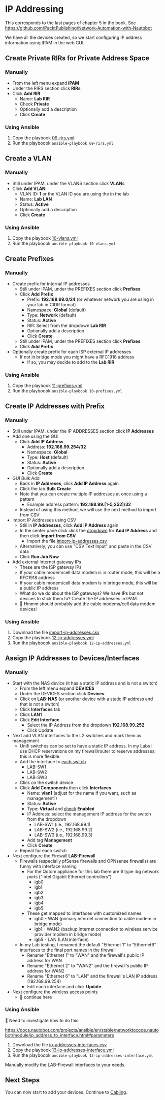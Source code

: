 # IP Addressing
This corresponds to the last pages of chapter 5 in the book. See https://github.com/PacktPublishing/Network-Automation-with-Nautobot

We have all the devices created, so we start configuring IP address information using IPAM in the web GUI.

## Create Private RIRs for Private Address Space
### Manually
- From the left menu expand **IPAM**
- Under the RIRS section click **RIRs**
- Click **Add RIR**
  - Name: **Lab RIR**
  - Check **Private**
  - Optionally add a description
  - Click **Create**
### Using Ansible
1. Copy the playbook [09-rirs.yml](ansible/09-rirs.yml)
2. Run the playboook `ansible-playbook 09-rirs.yml`

## Create a VLAN
### Manually
- Still  under IPAM, under the VLANS section click **VLANs**
- Click **Add VLAN**
  - VLAN ID: **1** or the VLAN ID you are using the in the lab
  - Name: **Lab LAN**
  - Status: **Active**
  - Optionally add a description
  - Click **Create**
### Using Ansible
1. Copy the playbook [10-vlans.yml](ansible/10-vlans.yml)
2. Run the playboook `ansible-playbook 10-vlans.yml`

## Create Prefixes
### Manually
- Create prefix for internal IP addresses
  - Still  under IPAM, under the PREFIXES section click **Prefixes**
  - Click **Add Prefix**
    - Prefix: **192.168.99.0/24** (or whatever network you are using in your lab in CIDR format)
    - Namespace: **Global** (default)
    - Type: **Network** (default)
    - Status: **Active**
    - RIR: Select from the dropdown **Lab RIR**
    - Optionally add a description
    - Click **Create**
  - Still  under IPAM, under the PREFIXES section click **Prefixes**
  - Click **Add Prefix**
- Optionally create prefix for each ISP external IP addresses
  - If not in bridge mode you might have a RFC1918 address
    - If so, you may decide to add to the **Lab RIR**
### Using Ansible
1. Copy the playbook [11-prefixes.yml](ansible/11-prefixes.yml)
2. Run the playboook `ansible-playbook 10-prefixes.yml`

## Create IP Addresses with Prefix
### Manually
- Still  under IPAM, under the IP ADDRESSES section click **IP Addresses**
- Add one using the GUI
  - Click **Add IP Address**
    - Address: **192.168.99.254/32**
    - Namespace: **Global**
    - Type: **Host** (default)
    - Status: **Active**
    - Optionally add a description
    - Click **Create**
- GUI Bulk Add
  - Back in **IP Addreses**, click **Add IP Address** again
  - Click the tab **Bulk Create**
  - Note that you can create multiple IP addresses at once using a pattern
    - Example address pattern: **192.168.99.[1-5,252]/32**
  - Instead of using this method, we will use the next method to import from CSV
- Import IP Addresses using CSV
  - Still in **IP Addresses**,  click **Add IP Address** again
  - In the center pane click click the <ins>dropdown</ins> for **Add IP Address** and then click **Import from CSV**
    - Import the file [import-ip-addresses.csv](import-ip-addresses.csv)
  - Alternatively, you can use "CSV Text Input" and paste in the CSV data
  - Click **Run Job Now**
- Add external Internet gateway IPs
  - These are the ISP gateway IPs
  - If your cable modem/cell data modem is in router mode, this will be a RFC1918 address
  - If your cable modem/cell data modem is in bridge mode, this will be a public IP address
  - What do we do about the ISP gateways? We have IPs but not devices to stick them to? Create the IP addresses in IPAM.
  - 🌱 Hmmm should probably add the cable modems/cell data modem devices!

### Using Ansible
1. Download the file [import-ip-addresses.csv](import-ip-addresses.csv)
1. Copy the playbook [12-ip-addresses.yml](ansible/12-ip-addresses.yml)
2. Run the playboook `ansible-playbook 12-ip-addresses.yml`

## Assign IP Addresses to Devices/Interfaces
### Manually
- Start with the NAS device (it has a static IP address and is not a switch)
  - From the left menu expand **DEVICES**
  - Under the DEVICES  section click **Devices**
  - Click on **LAB-NAS** (or another device with a static IP address and that is not a switch)
  - Click **Interfaces** tab
  - Click **LAN1**
  - Click **Edit Interface**
    - Select the IP Address from the dropdown **192.168.99.252**
    - Click Update
- Next add VLAN interfaces to the L2 switches and mark them as management
  - Unifi switches can be set to have a static IP address. In my Labs I use DHCP reservations on my firewall/router to reserve addresses; this is more flexible.
  - Add the interface to <ins>each switch</ins>
    - LAB-SW1
    - LAB-SW2
    - LAB-SW3
  - Click on the switch device
  - Click **Add Components** then click **Interfaces**
    - Name: **vlan1** (adjust for the name if you want, such as management1)
    - Status: **Active**
    - Type: **Virtual** and <ins>check</ins> **Enabled**
    - IP Address: select the management IP address for the switch from the dropdown
      - LAB-SW1 (i.e., 192.168.99.1)
      - LAB-SW2 (i.e., 192.168.99.2)
      - LAB-SW3 (i.e., 192.168.99.3)
    - Add tag **Management**
    - Click **Create**
  - Repeat for each switch
- Next configure the Firewall **LAB-Firewall**
  - Firewalls (especially pfSense firewalls and OPNsense firewalls) are funny with interface naming
    - For the Qotom appliance for this lab there are 6 type ibg network ports ("Intel Gigabit Ethernet controllers")
      - igb0
      - igb1
      - igb2
      - igb3
      - igb4
      - igb5
    - These get mapped to interfaces with customized names
      - igb0 - WAN (primary internet connection to cable modem in bridge mode)
      - igb1 - WAN2 (backup internet connection to wireless service provider modem in bridge mode)
      - igb5 - LAN (LAN interface)
  - In my Lab testing, I renamed the default "Ethernet 1" to "Ethernet6" interfaces to the final port names in the firewall
    - Rename "Ethernet 1" to "WAN" and the firewall's public IP address for WAN
    - Rename "Ethernet 2" to "WAN2" and the firewall's public IP address for WAN2
    - Rename "Ethernet 6" to "LAN" and the firewall's LAN IP address (192.168.99.254)
    - Edit each interface and click **Update**
- Next configure the wireless access points
  - 🌱 continue here

### Using Ansible
🌱 Need to investigate how to do this

https://docs.nautobot.com/projects/ansible/en/stable/networktocode.nautobot/module/ip_address_to_interface.html#parameters

1. Download the file [ip-addresses-interfaces.csv](ip-addresses-interfaces.csv)
2. Copy the playbook [13-ip-addresses-interface.yml](ansible/13-ip-addresses-interface.yml)
3. Run the playboook `ansible-playbook 13-ip-addresses-interface.yml`

Manually modify the LAB-Firewall interfaces to your needs.

## Next Steps
You can now start to add your devices. Continue to [Cabling](5_Cabling.md).
